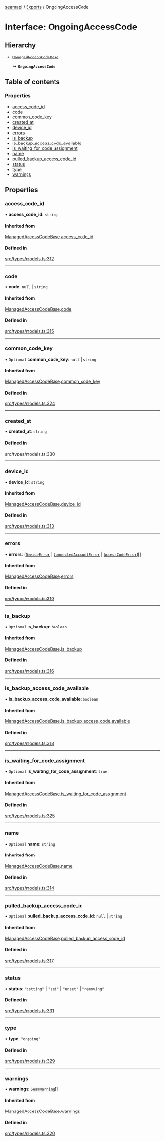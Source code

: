 [seamapi](../README.md) / [Exports](../modules.md) / OngoingAccessCode

# Interface: OngoingAccessCode

## Hierarchy

- [`ManagedAccessCodeBase`](ManagedAccessCodeBase.md)

  ↳ **`OngoingAccessCode`**

## Table of contents

### Properties

- [access\_code\_id](OngoingAccessCode.md#access_code_id)
- [code](OngoingAccessCode.md#code)
- [common\_code\_key](OngoingAccessCode.md#common_code_key)
- [created\_at](OngoingAccessCode.md#created_at)
- [device\_id](OngoingAccessCode.md#device_id)
- [errors](OngoingAccessCode.md#errors)
- [is\_backup](OngoingAccessCode.md#is_backup)
- [is\_backup\_access\_code\_available](OngoingAccessCode.md#is_backup_access_code_available)
- [is\_waiting\_for\_code\_assignment](OngoingAccessCode.md#is_waiting_for_code_assignment)
- [name](OngoingAccessCode.md#name)
- [pulled\_backup\_access\_code\_id](OngoingAccessCode.md#pulled_backup_access_code_id)
- [status](OngoingAccessCode.md#status)
- [type](OngoingAccessCode.md#type)
- [warnings](OngoingAccessCode.md#warnings)

## Properties

### access\_code\_id

• **access\_code\_id**: `string`

#### Inherited from

[ManagedAccessCodeBase](ManagedAccessCodeBase.md).[access_code_id](ManagedAccessCodeBase.md#access_code_id)

#### Defined in

[src/types/models.ts:312](https://github.com/seamapi/javascript/blob/main/src/types/models.ts#L312)

___

### code

• **code**: ``null`` \| `string`

#### Inherited from

[ManagedAccessCodeBase](ManagedAccessCodeBase.md).[code](ManagedAccessCodeBase.md#code)

#### Defined in

[src/types/models.ts:315](https://github.com/seamapi/javascript/blob/main/src/types/models.ts#L315)

___

### common\_code\_key

• `Optional` **common\_code\_key**: ``null`` \| `string`

#### Inherited from

[ManagedAccessCodeBase](ManagedAccessCodeBase.md).[common_code_key](ManagedAccessCodeBase.md#common_code_key)

#### Defined in

[src/types/models.ts:324](https://github.com/seamapi/javascript/blob/main/src/types/models.ts#L324)

___

### created\_at

• **created\_at**: `string`

#### Defined in

[src/types/models.ts:330](https://github.com/seamapi/javascript/blob/main/src/types/models.ts#L330)

___

### device\_id

• **device\_id**: `string`

#### Inherited from

[ManagedAccessCodeBase](ManagedAccessCodeBase.md).[device_id](ManagedAccessCodeBase.md#device_id)

#### Defined in

[src/types/models.ts:313](https://github.com/seamapi/javascript/blob/main/src/types/models.ts#L313)

___

### errors

• **errors**: ([`DeviceError`](DeviceError.md) \| [`ConnectedAccountError`](ConnectedAccountError.md) \| [`AccessCodeError`](AccessCodeError.md))[]

#### Inherited from

[ManagedAccessCodeBase](ManagedAccessCodeBase.md).[errors](ManagedAccessCodeBase.md#errors)

#### Defined in

[src/types/models.ts:319](https://github.com/seamapi/javascript/blob/main/src/types/models.ts#L319)

___

### is\_backup

• `Optional` **is\_backup**: `boolean`

#### Inherited from

[ManagedAccessCodeBase](ManagedAccessCodeBase.md).[is_backup](ManagedAccessCodeBase.md#is_backup)

#### Defined in

[src/types/models.ts:316](https://github.com/seamapi/javascript/blob/main/src/types/models.ts#L316)

___

### is\_backup\_access\_code\_available

• **is\_backup\_access\_code\_available**: `boolean`

#### Inherited from

[ManagedAccessCodeBase](ManagedAccessCodeBase.md).[is_backup_access_code_available](ManagedAccessCodeBase.md#is_backup_access_code_available)

#### Defined in

[src/types/models.ts:318](https://github.com/seamapi/javascript/blob/main/src/types/models.ts#L318)

___

### is\_waiting\_for\_code\_assignment

• `Optional` **is\_waiting\_for\_code\_assignment**: ``true``

#### Inherited from

[ManagedAccessCodeBase](ManagedAccessCodeBase.md).[is_waiting_for_code_assignment](ManagedAccessCodeBase.md#is_waiting_for_code_assignment)

#### Defined in

[src/types/models.ts:325](https://github.com/seamapi/javascript/blob/main/src/types/models.ts#L325)

___

### name

• `Optional` **name**: `string`

#### Inherited from

[ManagedAccessCodeBase](ManagedAccessCodeBase.md).[name](ManagedAccessCodeBase.md#name)

#### Defined in

[src/types/models.ts:314](https://github.com/seamapi/javascript/blob/main/src/types/models.ts#L314)

___

### pulled\_backup\_access\_code\_id

• `Optional` **pulled\_backup\_access\_code\_id**: ``null`` \| `string`

#### Inherited from

[ManagedAccessCodeBase](ManagedAccessCodeBase.md).[pulled_backup_access_code_id](ManagedAccessCodeBase.md#pulled_backup_access_code_id)

#### Defined in

[src/types/models.ts:317](https://github.com/seamapi/javascript/blob/main/src/types/models.ts#L317)

___

### status

• **status**: ``"setting"`` \| ``"set"`` \| ``"unset"`` \| ``"removing"``

#### Defined in

[src/types/models.ts:331](https://github.com/seamapi/javascript/blob/main/src/types/models.ts#L331)

___

### type

• **type**: ``"ongoing"``

#### Defined in

[src/types/models.ts:329](https://github.com/seamapi/javascript/blob/main/src/types/models.ts#L329)

___

### warnings

• **warnings**: [`SeamWarning`](SeamWarning.md)[]

#### Inherited from

[ManagedAccessCodeBase](ManagedAccessCodeBase.md).[warnings](ManagedAccessCodeBase.md#warnings)

#### Defined in

[src/types/models.ts:320](https://github.com/seamapi/javascript/blob/main/src/types/models.ts#L320)
